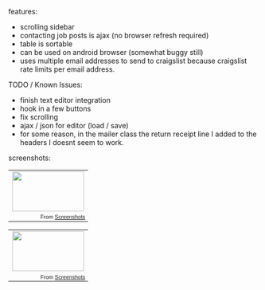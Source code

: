features:
- scrolling sidebar
- contacting job posts is ajax (no browser refresh required)
- table is sortable 
- can be used on android browser (somewhat buggy still)
- uses multiple email addresses to send to craigslist because craigslist rate limits per email address. 

TODO / Known Issues:

- finish text editor integration 
- hook in a few buttons
- fix scrolling 
- ajax / json for editor (load / save)
- for some reason, in the mailer class the return receipt line I added to the headers I doesnt seem to work.

screenshots:
<table style="width:auto;"><tr><td><a href="http://picasaweb.google.com/lh/photo/2bGwfVk7YCvpX6N8H6AjhQ?feat=embedwebsite"><img src="http://lh5.ggpht.com/_0E4GwJQlOT8/TNNv_qKnAXI/AAAAAAAABeo/DAHHK-qO8AE/s144/screenshot1.png" height="80" width="144" /></a></td></tr><tr><td style="font-family:arial,sans-serif; font-size:11px; text-align:right">From <a href="http://picasaweb.google.com/paigeadele/Screenshots?feat=embedwebsite">Screenshots</a></td></tr></table>
<table style="width:auto;"><tr><td><a href="http://picasaweb.google.com/lh/photo/lKdpnV-pHLyX_N-R0-5bQQ?feat=embedwebsite"><img src="http://lh5.ggpht.com/_0E4GwJQlOT8/TNNv_8sqazI/AAAAAAAABes/akcl8j_K98M/s144/screenhsot2.png" height="80" width="144" /></a></td></tr><tr><td style="font-family:arial,sans-serif; font-size:11px; text-align:right">From <a href="http://picasaweb.google.com/paigeadele/Screenshots?feat=embedwebsite">Screenshots</a></td></tr></table> 

